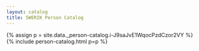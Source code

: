 ```yaml
---
layout: catalog
title: SWERIK Person Catalog
---
```

{% assign p = site.data._person-catalog.i-J9saJvE1WqocPzdCzor2VY %}
{% include person-catalog.html p=p %}

